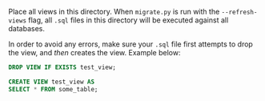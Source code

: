 Place all views in this directory. When `migrate.py` is run with the `--refresh-views` flag, all `.sql` files in this directory will be executed against all databases. 

In order to avoid any errors, make sure your `.sql` file first attempts to drop the view, and *then* creates the view. Example below:

```sql
DROP VIEW IF EXISTS test_view;

CREATE VIEW test_view AS
SELECT * FROM some_table;
```
